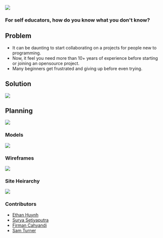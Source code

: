 <img src="http://res.cloudinary.com/ethankhoa/image/upload/v1491881521/pitch_cover_opedzz.png">

### For self educators, how do you know what you don't know?

## Problem

* It can be daunting to start collaborating on a projects for people new to programming.
* Now, it feel you need more than 10+ years of experience before starting or joining an opensource project.
* Many beginners get frustrated and giving up before even trying.

## Solution
<img src="http://res.cloudinary.com/ethankhoa/image/upload/v1491881841/pitch_solution_xt4x4b.png">

## Planning 
<img src="http://res.cloudinary.com/ethankhoa/image/upload/v1491881930/Office_Lens_20170406-120357_qdcuy9.jpg">

### Models 
<img src="http://res.cloudinary.com/ethankhoa/image/upload/v1491882034/pitch_model_dgv5dg.png">

### Wireframes
<img src="http://res.cloudinary.com/ethankhoa/image/upload/v1491882040/pitch_wireframe_dp1sn6.png">

### Site Heirarchy
<img src="http://res.cloudinary.com/ethankhoa/image/upload/v1491882139/pitch_heirarchy_trvks1.png">

### Contributors
* <a href="http://www.github.com/ethankhoa">Ethan Huynh</a>
* <a href="https://github.com/suryast">Surya Setiyaputra</a>
* <a href="http://www.github.com/firmanc">Firman Cahyandi</a>
* <a href="http://www.github.com/samturner3">Sam Turner</a>
